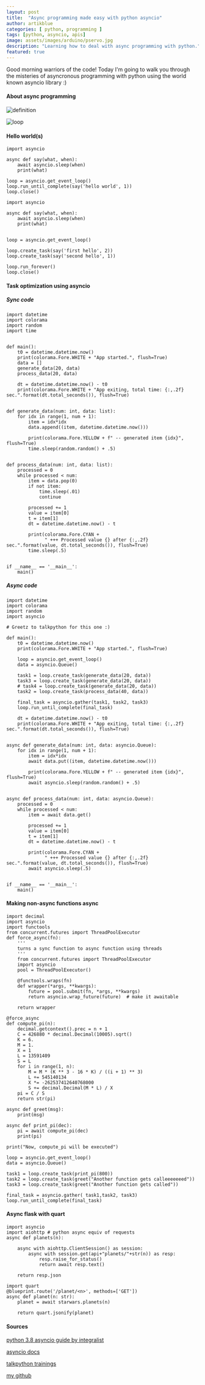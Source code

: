 ```yaml
---
layout: post
title:  "Async programming made easy with python asyncio"
author: artikblue
categories: [ python, programming ]
tags: [python, asyncio, apis]
image: assets/images/arduino/pservo.jpg
description: "Learning how to deal with async programming with python."
featured: true
---
```


Good morning warriors of the code! Today I'm going to walk you through the misteries of asyncronous programming with python using the world known asyncio library :)

#### About async programming

![definition](https://artikblue.github.io/assets/images/asyncio/definition.jpg)

![loop](https://artikblue.github.io/assets/images/asyncio/eventloop.png)


#### Hello world(s)
~~~
import asyncio

async def say(what, when):
    await asyncio.sleep(when)
    print(what)

loop = asyncio.get_event_loop()
loop.run_until_complete(say('hello world', 1))
loop.close()
~~~

~~~
import asyncio

async def say(what, when):
    await asyncio.sleep(when)
    print(what)


loop = asyncio.get_event_loop()

loop.create_task(say('first hello', 2))
loop.create_task(say('second hello', 1))

loop.run_forever()
loop.close()
~~~

#### Task optimization using asyncio

##### Sync code

~~~
import datetime
import colorama
import random
import time


def main():
    t0 = datetime.datetime.now()
    print(colorama.Fore.WHITE + "App started.", flush=True)
    data = []
    generate_data(20, data)
    process_data(20, data)

    dt = datetime.datetime.now() - t0
    print(colorama.Fore.WHITE + "App exiting, total time: {:,.2f} sec.".format(dt.total_seconds()), flush=True)


def generate_data(num: int, data: list):
    for idx in range(1, num + 1):
        item = idx*idx
        data.append((item, datetime.datetime.now()))

        print(colorama.Fore.YELLOW + f" -- generated item {idx}", flush=True)
        time.sleep(random.random() + .5)


def process_data(num: int, data: list):
    processed = 0
    while processed < num:
        item = data.pop(0)
        if not item:
            time.sleep(.01)
            continue

        processed += 1
        value = item[0]
        t = item[1]
        dt = datetime.datetime.now() - t

        print(colorama.Fore.CYAN +
              " +++ Processed value {} after {:,.2f} sec.".format(value, dt.total_seconds()), flush=True)
        time.sleep(.5)


if __name__ == '__main__':
    main()
~~~

##### Async code
~~~
import datetime
import colorama
import random
import asyncio

# Greetz to talkpython for this one :)

def main():
    t0 = datetime.datetime.now()
    print(colorama.Fore.WHITE + "App started.", flush=True)

    loop = asyncio.get_event_loop()
    data = asyncio.Queue()

    task1 = loop.create_task(generate_data(20, data))
    task3 = loop.create_task(generate_data(20, data))
    # task4 = loop.create_task(generate_data(20, data))
    task2 = loop.create_task(process_data(40, data))

    final_task = asyncio.gather(task1, task2, task3)
    loop.run_until_complete(final_task)

    dt = datetime.datetime.now() - t0
    print(colorama.Fore.WHITE + "App exiting, total time: {:,.2f} sec.".format(dt.total_seconds()), flush=True)


async def generate_data(num: int, data: asyncio.Queue):
    for idx in range(1, num + 1):
        item = idx*idx
        await data.put((item, datetime.datetime.now()))

        print(colorama.Fore.YELLOW + f" -- generated item {idx}", flush=True)
        await asyncio.sleep(random.random() + .5)


async def process_data(num: int, data: asyncio.Queue):
    processed = 0
    while processed < num:
        item = await data.get()

        processed += 1
        value = item[0]
        t = item[1]
        dt = datetime.datetime.now() - t

        print(colorama.Fore.CYAN +
              " +++ Processed value {} after {:,.2f} sec.".format(value, dt.total_seconds()), flush=True)
        await asyncio.sleep(.5)


if __name__ == '__main__':
    main()
~~~

#### Making non-async functions async

~~~
import decimal
import asyncio
import functools
from concurrent.futures import ThreadPoolExecutor
def force_async(fn):
    '''
    turns a sync function to async function using threads
    '''
    from concurrent.futures import ThreadPoolExecutor
    import asyncio
    pool = ThreadPoolExecutor()

    @functools.wraps(fn)
    def wrapper(*args, **kwargs):
        future = pool.submit(fn, *args, **kwargs)
        return asyncio.wrap_future(future)  # make it awaitable

    return wrapper

@force_async
def compute_pi(n):
    decimal.getcontext().prec = n + 1
    C = 426880 * decimal.Decimal(10005).sqrt()
    K = 6.
    M = 1.
    X = 1
    L = 13591409
    S = L
    for i in range(1, n):
        M = M * (K ** 3 - 16 * K) / ((i + 1) ** 3)
        L += 545140134
        X *= -262537412640768000
        S += decimal.Decimal(M * L) / X
    pi = C / S
    return str(pi)

async def greet(msg):
    print(msg)    

async def print_pi(dec):
    pi = await compute_pi(dec)
    print(pi)

print("Now, compute_pi will be executed")

loop = asyncio.get_event_loop()
data = asyncio.Queue()

task1 = loop.create_task(print_pi(800))
task2 = loop.create_task(greet("Another function gets calleeeeeeed"))
task3 = loop.create_task(greet("Another function gets called"))

final_task = asyncio.gather( task1,task2, task3)
loop.run_until_complete(final_task)
~~~

#### Async flask with quart

~~~
import asyncio
import aiohttp # python async equiv of requests
async def planets(n):
    
    async with aiohttp.ClientSession() as session:
        async with session.get(api+"planets/"+str(n)) as resp:
            resp.raise_for_status()
            return await resp.text()

    return resp.json
~~~

~~~
import quart
@blueprint.route('/planet/<n>', methods=['GET'])
async def planet(n: str):
    planet = await starwars.planets(n)

    return quart.jsonify(planet)
~~~

#### Sources

[python 3.8 asyncio guide by integralist](https://www.integralist.co.uk/posts/python-asyncio/)
  
[asyncio docs](https://asyncio.readthedocs.io/en/latest/hello_world.html)  

[talkpython trainings](https://training.talkpython.fm/)
  
[my github](https://github.com/artikblue/100DaysOfWeb/tree/master/21-24-quart-async)